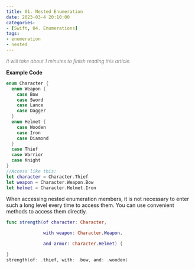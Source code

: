 ```yaml
---
title: 01. Nested Enumeration
date: 2023-03-4 20:10:00
categories: 
- [Swift, 04. Enumerations]
tags:
- enumeration
- nested
---
```


<font color=gray size=2>*It will take about 1 minutes to finish reading this article.*</font>

 <strong>Example Code</strong>

```Swift
enum Character {
  enum Weapon {
    case Bow
    case Sword
    case Lance
    case Dagger
  }
  enum Helmet {
    case Wooden
    case Iron
    case Diamond
  }
  case Thief
  case Warrior
  case Knight
}
//Access like this:
let character = Character.Thief
let weapon = Character.Weapon.Bow
let helmet = Character.Helmet.Iron
```
When accessing nested enumeration members, it is not necessary to enter such a long level every time to access them. You can use convenient methods to access them directly.

```Swift
func strength(of character: Character, 

              with weapon: Character.Weapon, 

              and armor: Character.Helmet) {

}
strength(of: .thief, with: .bow, and: .wooden)

```






